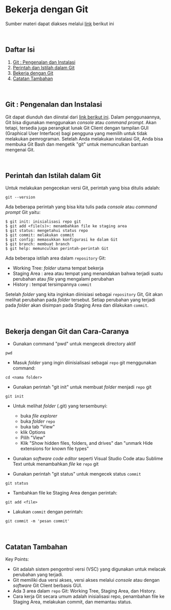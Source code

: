 # Bekerja dengan Git
Sumber materi dapat diakses melalui [link](https://www.youtube.com/watch?v=e-6OkXRqWaE&list=PLFIM0718LjIVknj6sgsSceMqlq242-jNf&index=5) berikut ini

<p>&nbsp;</p>

## Daftar Isi

1. [Git : Pengenalan dan Instalasi](#git--pengenalan-dan-instalasi-)
2. [Perintah dan Istilah dalam Git](#perintah-dan-istilah-dalam-git-)
3. [Bekerja dengan Git](#bekerja-dengan-git-dan-cara-caranya-)
4. [Catatan Tambahan](#catatan-tambahan-)

<p>&nbsp;</p>

## Git : Pengenalan dan Instalasi <a name = "Git"></a>

Git dapat diunduh dan diinstal dari [link berikut ini](https://git-scm.com/downloads). Dalam penggunaannya, Git bisa digunakan menggunakan *console* atau *command prompt*. Akan tetapi, tersedia juga perangkat lunak Git Client dengan tampilan GUI (Graphical User Interface) bagi pengguna yang memilih untuk tidak melakukan pemrograman. Setelah Anda melakukan instalasi Git, Anda bisa membuka Git Bash dan mengetik "git" untuk memunculkan bantuan mengenai Git.

<p>&nbsp;</p>

## Perintah dan Istilah dalam Git <a name = "Gitp"></a>

Untuk melakukan pengecekan versi Git, perintah yang bisa ditulis adalah:

```
git --version
```

Ada beberapa perintah yang bisa kita tulis pada *console* atau *command prompt* Git yaitu:

```
$ git init: inisialisasi repo git
$ git add <file(s)>: menambahkan file ke staging area
$ git status: mengetahui status repo
$ git commit: melakukan commit
$ git config: memasukkan konfigurasi ke dalam Git
$ git branch: membuat branch
$ git help: memunculkan perintah-perintah Git
```
Ada beberapa istilah area dalam `repository` Git:
- Working Tree: *folder* utama tempat bekerja
- Staging Area : area atau tempat yang menandakan bahwa terjadi suatu perubahan atau *file* yang mengalami perubahan
- History : tempat tersimpannya `commit`

Setelah *folder* yang kita inginkan diinisiasi sebagai `repository` Git, Git akan melihat perubahan pada *folder* tersebut. Setiap perubahan yang terjadi pada *folder* akan disimpan pada Staging Area dan dilakukan `commit`.

<p>&nbsp;</p>

## Bekerja dengan Git dan Cara-Caranya <a name = "Gitb"></a>

- Gunakan command "pwd" untuk mengecek directory aktif
```
pwd
```
- Masuk *folder* yang ingin diinisialisasi sebagai `repo` git menggunakan command:
```
cd <nama folder>
```
- Gunakan perintah "git init" untuk membuat *folder* menjadi `repo` git
```
git init
```
- Untuk melihat *folder* (.git) yang tersembunyi: 
    - buka *file explorer*
    - buka *folder* `repo`
    - buka tab "View"
    - klik Options
    - Pilih "View"
    - Klik "Show hidden files, folders, and drives" dan "unmark Hide extensions for known file types"

- Gunakan *software code editor* seperti Visual Studio Code atau Sublime Text untuk menambahkan *file* ke `repo` git
- Gunakan perintah "git status" untuk mengecek status `commit`
```
git status
```
- Tambahkan file ke Staging Area dengan perintah: 
```
git add <file>
```
- Lakukan `commit` dengan perintah:
```
git commit -m 'pesan commit'
``` 

<p>&nbsp;</p>

## Catatan Tambahan <a name = "CT"></a>

Key Points:

- Git adalah sistem pengontrol versi (VSC) yang digunakan untuk melacak perubahan yang terjadi.
- Git memiliki dua versi akses, versi akses melalui *console* atau dengan *software* Git Client berbasis GUI.
- Ada 3 area dalam `repo` Git: Working Tree, Staging Area, dan History.
- Cara kerja Git secara umum adalah inisialisasi repo, penambahan file ke Staging Area, melakukan commit, dan memantau status.

<p>&nbsp;</p>